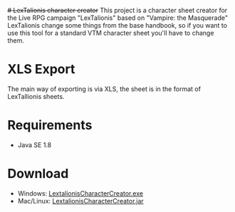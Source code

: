 ~~# LexTalionis character creator~~
This project is a character sheet creator for the Live RPG campaign "LexTalionis" based on "Vampire: the Masquerade"
LexTalionis change some things from the base handbook, so if you want to use this tool for a standard VTM character sheet you'll have to change them.


# XLS Export
The main way of exporting is via XLS, the sheet is in the format of LexTallionis sheets.

# Requirements
* Java SE 1.8

# Download
* Windows: [LextalionisCharacterCreator.exe](https://github.com/kiurem66/LextalionisCharacterCreator/releases/download/v1.0.3/LextalionisCharacterCreator.exe)
* Mac/Linux: [LextalionisCharacterCreator.jar](https://github.com/kiurem66/LextalionisCharacterCreator/releases/download/v1.0.3/LextalionisCharacterCreator.jar)

